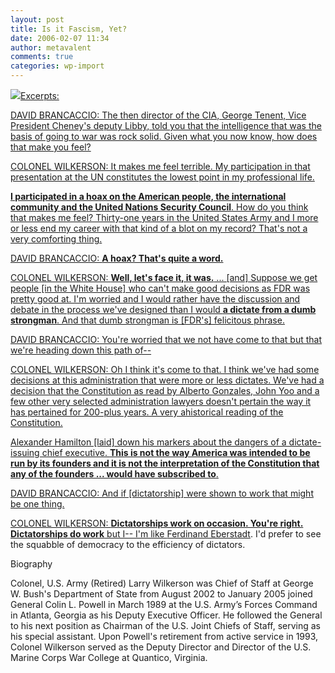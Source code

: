```yaml
---
layout: post
title: Is it Fascism, Yet?
date: 2006-02-07 11:34
author: metavalent
comments: true
categories: wp-import
---
```

<!--Lead Photo --><a href="http://www.pbs.org/now/politics/wilkerson.html"><img src="https://web.archive.org/web/*/http://awebcamdarkly.com/" dumb strongmen; to use the terminology of Alexander Hamilton and Col. Wilkerson, below.

Excerpts:

DAVID BRANCACCIO: The then director of the CIA, George Tenent, Vice President Cheney's deputy Libby, told you that the intelligence that was the basis of going to war was rock solid. Given what you now know, how does that make you feel?

COLONEL WILKERSON: It makes me feel terrible. My participation in that presentation at the UN constitutes the lowest point in my professional life.

<strong>I participated in a hoax on the American people, the international community and the United Nations Security Council</strong>. How do you think that makes me feel? Thirty-one years in the United States Army and I more or less end my career with that kind of a blot on my record? That's not a very comforting thing.

DAVID BRANCACCIO: <strong>A hoax? That's quite a word.</strong>

COLONEL WILKERSON: <strong>Well, let's face it, it was.</strong> ... [and] Suppose we get people [in the White House] who can't make good decisions as FDR was pretty good at. I'm worried and I would rather have the discussion and debate in the process we've designed than I would <strong>a dictate from a dumb strongman</strong>. And that dumb strongman is [FDR's] felicitous phrase.

DAVID BRANCACCIO: You're worried that we not have come to that but that we're heading down this path of--

COLONEL WILKERSON: Oh I think it's come to that. I think we've had some decisions at this administration that were more or less dictates. We've had a decision that the Constitution as read by Alberto Gonzales, John Yoo and a few other very selected administration lawyers doesn't pertain the way it has pertained for 200-plus years. A very ahistorical reading of the Constitution.

Alexander Hamilton [laid] down his markers about the dangers of a dictate-issuing chief executive. <strong>This is not the way America was intended to be run by its founders and it is not the interpretation of the Constitution that any of the founders ... would have subscribed to</strong>. 

DAVID BRANCACCIO: And if [dictatorship] were shown to work that might be one thing. 

COLONEL WILKERSON: <strong>Dictatorships work on occasion. You're right. Dictatorships do work</strong> but I-- I'm like <a href="http://en.wikipedia.org/wiki/Ferdinand_Eberstadt">Ferdinand Eberstadt</a>. I'd prefer to see the squabble of democracy to the efficiency of dictators. 

Biography

Colonel, U.S. Army (Retired) Larry Wilkerson was Chief of Staff at George W. Bush's Department of State from August 2002 to January 2005 joined General Colin L. Powell in March 1989 at the U.S. Army’s Forces Command in Atlanta, Georgia as his Deputy Executive Officer. He followed the General to his next position as Chairman of the U.S. Joint Chiefs of Staff, serving as his special assistant. Upon Powell's retirement from active service in 1993, Colonel Wilkerson served as the Deputy Director and Director of the U.S. Marine Corps War College at Quantico, Virginia.
